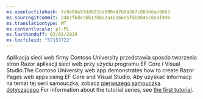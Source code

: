 ```yaml
---
ms.openlocfilehash: fc9e80a93dd022ca890d47b9a507c88d66ab9b63
ms.sourcegitcommit: 24b1f6decbb17bb22a45166e5fdb0845c65af498
ms.translationtype: MT
ms.contentlocale: pl-PL
ms.lasthandoff: 03/01/2019
ms.locfileid: "57153722"
---
```

<span data-ttu-id="7c908-101">Aplikacja sieci web firmy Contoso University przedstawia sposób tworzenia stron Razor aplikacji sieci web przy użyciu programu EF Core i Visual Studio.</span><span class="sxs-lookup"><span data-stu-id="7c908-101">The Contoso University web app demonstrates how to create Razor Pages web apps using EF Core and Visual Studio.</span></span> <span data-ttu-id="7c908-102">Aby uzyskać informacji na temat tej serii samouczka, zobacz [pierwszego samouczka dotyczącego](xref:data/ef-rp/intro).</span><span class="sxs-lookup"><span data-stu-id="7c908-102">For information about the tutorial series, see [the first tutorial](xref:data/ef-rp/intro).</span></span>
